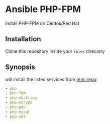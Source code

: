 # Ansible PHP-FPM
Install PHP-FPM on Centos/Red Hat

## Installation
Clone this repository inside your ```roles``` direcotry

## Synopsis
will install the listed services from [remi repo](http://rpms.famillecollet.com):

```yaml
- php
- php-fpm
- php-mbstring
- php-mcrypt
- php-pdo
- php-mysql
- php-xml
```